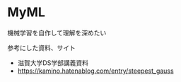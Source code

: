 # MyML
機械学習を自作して理解を深めたい


参考にした資料、サイト <br>
- 滋賀大学DS学部講義資料 <br>
- https://kamino.hatenablog.com/entry/steepest_gauss
